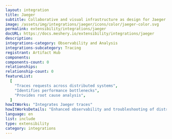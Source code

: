 ```yaml
---
layout: integration
title: Jaeger
subtitle: Collaborative and visual infrastructure as design for Jaeger
image: /assets/img/integrations/jaeger/icons/color/jaeger-color.svg
permalink: extensibility/integrations/jaeger
docURL: https://docs.meshery.io/extensibility/integrations/jaeger
description:
integrations-category: Observability and Analysis
integrations-subcategory: Tracing
registrant: Artifact Hub
components:
components-count: 0
relationships:
relationship-count: 0
featureList:
  [
    "Traces requests across distributed systems",
    "Identifies performance bottlenecks",
    "Provides root cause analysis",
  ]
howItWorks: "Integrates Jaeger traces"
howItWorksDetails: "Enhanced observability and troubleshooting of distributed systems in Kubernetes"
language: en
list: include
type: extensibility
category: integrations
---
```

